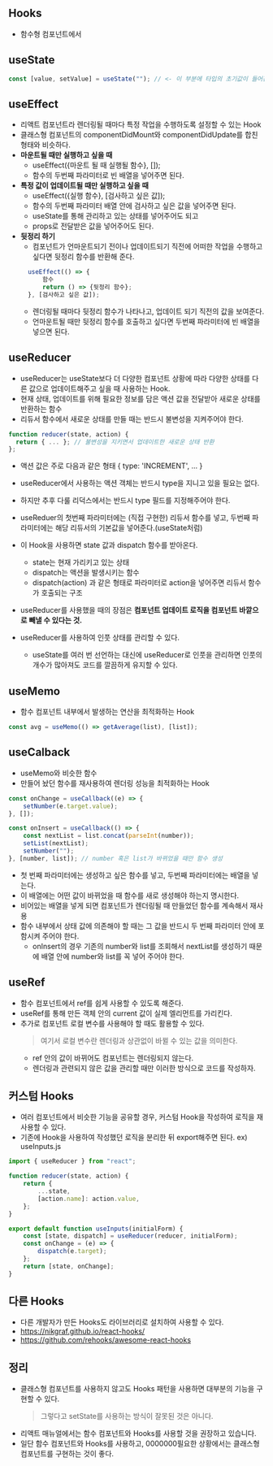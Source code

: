 ## Hooks

- 함수형 컴포넌트에서

## useState

```javascript
const [value, setValue] = useState(""); // <- 이 부분에 타입의 초기값이 들어간다.
```

## useEffect

- 리액트 컴포넌트라 렌더링될 때마다 특정 작업을 수행하도록 설정할 수 있는 Hook
- 클래스형 컴포넌트의 componentDidMount와 componentDidUpdate를 합친 형태와 비슷하다.
- **마운트될 때만 실행하고 싶을 때**
  - useEffect({마운트 될 때 실행될 함수}, []);
  - 함수의 두번째 파라미터로 빈 배열을 넣어주면 된다.
- **특정 값이 업데이트될 때만 실행하고 싶을 때**
  - useEffect({실행 함수}, [검사하고 싶은 값]);
  - 함수의 두번째 파라미터 배열 안에 검사하고 싶은 값을 넣어주면 된다.
  - useState를 통해 관리하고 있는 상태를 넣어주어도 되고
  - props로 전달받은 값을 넣어주어도 된다.
- **뒷정리 하기**
  - 컴포넌트가 언마운트되기 전이나 업데이트되기 직전에 어떠한 작업을 수행하고 싶다면 뒷정리 함수를 반환해 준다.
  ```javascript
    useEffect(() => {
        함수
        return () => {뒷정리 함수};
    }, [검사하고 싶은 값]);
  ```
  - 렌더링될 때마다 뒷정리 함수가 나타나고, 업데이트 되기 직전의 값을 보여준다.
  - 언마운트될 때만 뒷정리 함수를 호출하고 싶다면 두번째 파라미터에 빈 배열을 넣으면 된다.

## useReducer

- useReducer는 useState보다 더 다양한 컴포넌트 상황에 따라 다양한 상태를 다른 값으로 업데이트해주고 싶을 때 사용하는 Hook.
- 현재 상태, 업데이트를 위해 필요한 정보를 담은 액션 값을 전달받아 새로운 상태를 반환하는 함수
- 리듀서 함수에서 새로운 상태를 만들 때는 반드시 불변성을 지켜주어야 한다.

```javascript
function reducer(state, action) {
  return { ... }; // 불변성을 지키면서 업데이트한 새로운 상태 반환
};
```

- 액션 값은 주로 다음과 같은 형태
  {
  type: 'INCREMENT',
  ...
  }
- useReducer에서 사용하는 액션 객체는 반드시 type을 지니고 있을 필요는 없다.
- 하지만 추후 다룰 리덕스에서는 반드시 type 필드를 지정해주어야 한다.

- useReduer의 첫번째 파라미터에는 (직접 구현한) 리듀서 함수를 넣고, 두번째 파라미터에는 해당 리듀서의 기본값을 넣어준다.(useState처럼)
- 이 Hook을 사용하면 state 값과 dispatch 함수를 받아온다.
  - state는 현재 가리키고 있는 상태
  - dispatch는 액션을 발생시키는 함수
  - dispatch(action) 과 같은 형태로 파라미터로 action을 넣어주면 리듀서 함수가 호출되는 구조
- useReducer를 사용했을 때의 장점은 **컴포넌트 업데이트 로직을 컴포넌트 바깥으로 빼낼 수 있다는 것.**

- useReducer를 사용하여 인풋 상태를 관리할 수 있다.
  - useState를 여러 번 선언하는 대신에 useReducer로 인풋을 관리하면 인풋의 개수가 많아져도 코드를 깔끔하게 유지할 수 있다.

## useMemo

- 함수 컴포넌트 내부에서 발생하는 연산을 최적화하는 Hook

```javascript
const avg = useMemo(() => getAverage(list), [list]);
```

## useCalback

- useMemo와 비슷한 함수
- 만들어 놨던 함수를 재사용하여 렌더링 성능을 최적화하는 Hook

```javascript
const onChange = useCallback((e) => {
	setNumber(e.target.value);
}, []);

const onInsert = useCallback(() => {
	const nextList = list.concat(parseInt(number));
	setList(nextList);
	setNumber("");
}, [number, list]); // number 혹은 list가 바뀌었을 때만 함수 생성
```

- 첫 번째 파라미터에는 생성하고 싶은 함수를 넣고, 두번째 파라미터에는 배열을 넣는다.
- 이 배열에는 어떤 값이 바뀌었을 때 함수를 새로 생성해야 하는지 명시한다.
- 비어있는 배열을 넣게 되면 컴포넌트가 렌더링될 때 만들었던 함수를 계속해서 재사용
- 함수 내부에서 상태 값에 의존해야 할 때는 그 값을 반드시 두 번째 파라미터 안에 포함시켜 주어야 한다.
  - onInsert의 경우 기존의 number와 list를 조회해서 nextList를 생성하기 때문에 배열 안에 number와 list를 꼭 넣어 주어야 한다.

## useRef

- 함수 컴포넌트에서 ref를 쉽게 사용할 수 있도록 해준다.
- useRef를 통해 만든 객체 안의 current 값이 실제 엘리먼트를 가리킨다.
- 추가로 컴포넌트 로컬 변수를 사용해야 할 때도 활용할 수 있다.
  > 여기서 로컬 변수란 렌더링과 상관없이 바뀔 수 있는 값을 의미한다.
  - ref 안의 값이 바뀌어도 컴포넌트는 렌더링되지 않는다.
  - 렌더링과 관련되지 않은 값을 관리할 때만 이러한 방식으로 코드를 작성하자.

## 커스텀 Hooks

- 여러 컴포넌트에서 비슷한 기능을 공유할 경우, 커스텀 Hook을 작성하여 로직을 재사용할 수 있다.
- 기존에 Hook을 사용하여 작성했던 로직을 분리한 뒤 export해주면 된다.
  ex) useInputs.js

```javascript
import { useReducer } from "react";

function reducer(state, action) {
	return {
		...state,
		[action.name]: action.value,
	};
}

export default function useInputs(initialForm) {
	const [state, dispatch] = useReducer(reducer, initialForm);
	const onChange = (e) => {
		dispatch(e.target);
	};
	return [state, onChange];
}
```

## 다른 Hooks

- 다른 개발자가 만든 Hooks도 라이브러리로 설치하여 사용할 수 있다.
- https://nikgraf.github.io/react-hooks/
- https://github.com/rehooks/awesome-react-hooks

## 정리

- 클래스형 컴포넌트를 사용하지 않고도 Hooks 패턴을 사용하면 대부분의 기능을 구현할 수 있다.
  > 그렇다고 setState를 사용하는 방식이 잘못된 것은 아니다.
- 리액트 매뉴얼에서는 함수 컴포넌트와 Hooks를 사용할 것을 권장하고 있습니다.
- 일단 함수 컴포넌트와 Hooks를 사용하고, 0000000필요한 상황에서는 클래스형 컴포넌트를 구현하는 것이 좋다.
